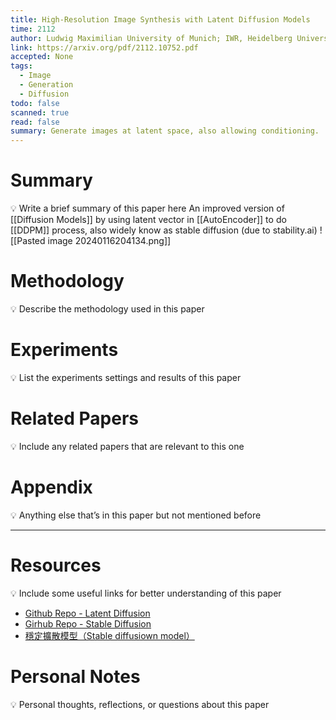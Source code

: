 ```yaml
---
title: High-Resolution Image Synthesis with Latent Diffusion Models
time: 2112
author: Ludwig Maximilian University of Munich; IWR, Heidelberg University, Germany; Runway ML
link: https://arxiv.org/pdf/2112.10752.pdf
accepted: None
tags:
  - Image
  - Generation
  - Diffusion
todo: false
scanned: true
read: false
summary: Generate images at latent space, also allowing conditioning.
---
```

# Summary
💡 Write a brief summary of this paper here
An improved version of [[Diffusion Models]] by using latent vector in [[AutoEncoder]] to do [[DDPM]] process, also widely know as stable diffusion (due to stability.ai)
![[Pasted image 20240116204134.png]]
# Methodology
💡 Describe the methodology used in this paper

# Experiments
💡 List the experiments settings and results of this paper

# Related Papers
💡 Include any related papers that are relevant to this one

# Appendix
💡 Anything else that’s in this paper but not mentioned before

---
# Resources
💡 Include some useful links for better understanding of this paper
- [Github Repo - Latent Diffusion](https://github.com/CompVis/latent-diffusion)
- [Girhub Repo - Stable Diffusion](https://github.com/CompVis/stable-diffusion)
- [穩定擴散模型（Stable diffusiown model）](https://www.zhangzhenhu.com/aigc/%E7%A8%B3%E5%AE%9A%E6%89%A9%E6%95%A3%E6%A8%A1%E5%9E%8B.html)

# Personal Notes
💡 Personal thoughts, reflections, or questions about this paper